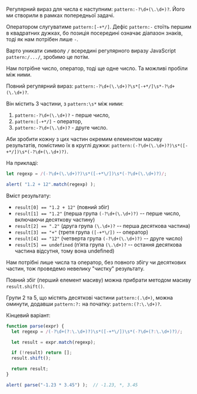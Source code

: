 Регулярний вираз для числа є наступним: `pattern:-?\d+(\.\d+)?`. Його ми створили в рамках попередньої задачі.

Оператором слугуватиме `pattern:[-+*/]`. Дефіс `pattern:-` стоїть першим в квадратних дужках, бо позиція посередині означає діапазон знаків, тоді як нам потрібен лише `-`.

Варто уникати символу `/` всередині регулярного виразу JavaScript `pattern:/.../`, зробимо це потім.

Нам потрібне число, оператор, тоді ще одне число. Та можливі пробіли між ними.

Повний регулярний вираз: `pattern:-?\d+(\.\d+)?\s*[-+*/]\s*-?\d+(\.\d+)?`.

Він містить 3 частини, з `pattern:\s*` між ними:
1. `pattern:-?\d+(\.\d+)?` - перше число,
1. `pattern:[-+*/]` - оператор,
1. `pattern:-?\d+(\.\d+)?` - друге число.

Аби зробити кожну з цих частин окремим елементом масиву результатів, помістимо їх в круглі дужки: `pattern:(-?\d+(\.\d+)?)\s*([-+*/])\s*(-?\d+(\.\d+)?)`.

На прикладі:

```js run
let regexp = /(-?\d+(\.\d+)?)\s*([-+*\/])\s*(-?\d+(\.\d+)?)/;

alert( "1.2 + 12".match(regexp) );
```

Вміст результату:

- `result[0] == "1.2 + 12"` (повний збіг)
- `result[1] == "1.2"` (перша група `(-?\d+(\.\d+)?)` -- перше число, включаючи десяткову частину)
- `result[2] == ".2"` (друга група `(\.\d+)?` -- перша десяткова частина)
- `result[3] == "+"` (третя група `([-+*\/])` -- оператор)
- `result[4] == "12"` (четверта група `(-?\d+(\.\d+)?)` -- друге число)
- `result[5] == undefined` (п’ята група `(\.\d+)?` -- остання десяткова частина відсутня, тому вона undefined)

Нам потрібні лише числа та оператор, без повного збігу чи десяткових частин, тож проведемо невелику "чистку" результату.

Повний збіг (перший елемент масиву) можна прибрати методом масиву `result.shift()`.

Групи 2 та 5, що містять десяткові частини `pattern:(.\d+)`, можна оминути, додавши `pattern:?:` на початку: `pattern:(?:\.\d+)?`.

Кінцевий варіант:

```js run
function parse(expr) {
  let regexp = /(-?\d+(?:\.\d+)?)\s*([-+*\/])\s*(-?\d+(?:\.\d+)?)/;

  let result = expr.match(regexp);

  if (!result) return [];
  result.shift();

  return result;
}

alert( parse("-1.23 * 3.45") );  // -1.23, *, 3.45
```
